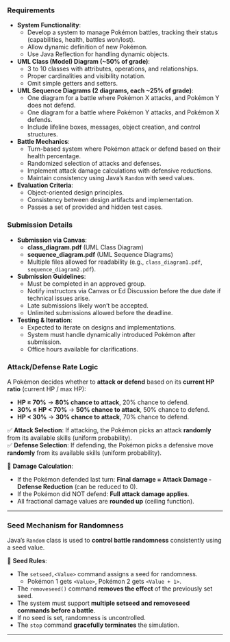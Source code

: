 ### **Requirements**
- **System Functionality**:  
  - Develop a system to manage Pokémon battles, tracking their status (capabilities, health, battles won/lost).
  - Allow dynamic definition of new Pokémon.
  - Use Java Reflection for handling dynamic objects.
- **UML Class (Model) Diagram (~50% of grade)**:  
  - 3 to 10 classes with attributes, operations, and relationships.
  - Proper cardinalities and visibility notation.
  - Omit simple getters and setters.
- **UML Sequence Diagrams (2 diagrams, each ~25% of grade)**:  
  - One diagram for a battle where Pokémon X attacks, and Pokémon Y does not defend.
  - One diagram for a battle where Pokémon Y attacks, and Pokémon X defends.
  - Include lifeline boxes, messages, object creation, and control structures.
- **Battle Mechanics**:  
  - Turn-based system where Pokémon attack or defend based on their health percentage.
  - Randomized selection of attacks and defenses.
  - Implement attack damage calculations with defensive reductions.
  - Maintain consistency using Java’s `Random` with seed values.
- **Evaluation Criteria**:  
  - Object-oriented design principles.
  - Consistency between design artifacts and implementation.
  - Passes a set of provided and hidden test cases.

### **Submission Details**
- **Submission via Canvas**:  
  - **class_diagram.pdf** (UML Class Diagram)
  - **sequence_diagram.pdf** (UML Sequence Diagrams)
  - Multiple files allowed for readability (e.g., `class_diagram1.pdf`, `sequence_diagram2.pdf`).
- **Submission Guidelines**:  
  - Must be completed in an approved group.
  - Notify instructors via Canvas or Ed Discussion before the due date if technical issues arise.
  - Late submissions likely won’t be accepted.
  - Unlimited submissions allowed before the deadline.
- **Testing & Iteration**:  
  - Expected to iterate on designs and implementations.
  - System must handle dynamically introduced Pokémon after submission.
  - Office hours available for clarifications.
 
### **Attack/Defense Rate Logic**  
A Pokémon decides whether to **attack or defend** based on its **current HP ratio** (current HP / max HP):  

- **HP ≥ 70%** → **80% chance to attack**, 20% chance to defend.  
- **30% ≤ HP < 70%** → **50% chance to attack**, 50% chance to defend.  
- **HP < 30%** → **30% chance to attack**, 70% chance to defend.  

✅ **Attack Selection**: If attacking, the Pokémon picks an attack **randomly** from its available skills (uniform probability).  
✅ **Defense Selection**: If defending, the Pokémon picks a defensive move **randomly** from its available skills (uniform probability).  

🔹 **Damage Calculation**:  
- If the Pokémon defended last turn: **Final damage = Attack Damage - Defense Reduction** (can be reduced to 0).  
- If the Pokémon did NOT defend: **Full attack damage applies**.  
- All fractional damage values are **rounded up** (ceiling function).  

---

### **Seed Mechanism for Randomness**  
Java’s `Random` class is used to **control battle randomness** consistently using a seed value.  

🔹 **Seed Rules**:  
- The `setseed,<Value>` command assigns a seed for randomness.  
  - Pokémon 1 gets `<Value>`, Pokémon 2 gets `<Value + 1>`.  
- The `removeseed()` command **removes the effect** of the previously set seed.  
- The system must support **multiple setseed and removeseed commands before a battle**.  
- If no seed is set, randomness is uncontrolled.  
- The `stop` command **gracefully terminates** the simulation.  

---
